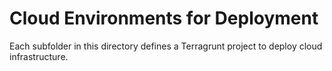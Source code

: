 # Cloud Environments for Deployment

Each subfolder in this directory defines a Terragrunt project to deploy
cloud infrastructure.
